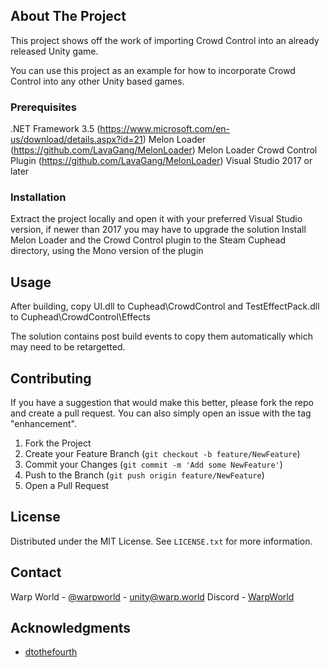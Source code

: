 ## About The Project

This project shows off the work of importing Crowd Control into an already released Unity game. 

You can use this project as an example for how to incorporate Crowd Control into any other Unity based games.

### Prerequisites
.NET Framework 3.5 (https://www.microsoft.com/en-us/download/details.aspx?id=21)
Melon Loader (https://github.com/LavaGang/MelonLoader)
Melon Loader Crowd Control Plugin (https://github.com/LavaGang/MelonLoader)
Visual Studio 2017 or later

### Installation
Extract the project locally and open it with your preferred Visual Studio version, if newer than 2017 you may have to upgrade the solution
Install Melon Loader and the Crowd Control plugin to the Steam Cuphead directory, using the Mono version of the plugin

## Usage
After building, copy UI.dll to Cuphead\CrowdControl and TestEffectPack.dll to Cuphead\CrowdControl\Effects

The solution contains post build events to copy them automatically which may need to be retargetted.


## Contributing


If you have a suggestion that would make this better, please fork the repo and create a pull request. You can also simply open an issue with the tag "enhancement".


1. Fork the Project
2. Create your Feature Branch (`git checkout -b feature/NewFeature`)
3. Commit your Changes (`git commit -m 'Add some NewFeature'`)
4. Push to the Branch (`git push origin feature/NewFeature`)
5. Open a Pull Request


## License

Distributed under the MIT License. See `LICENSE.txt` for more information.


## Contact

Warp World - [@warpworld](https://twitter.com/warpworld) - unity@warp.world
Discord - [WarpWorld](https://discord.warp.world)


## Acknowledgments

* [dtothefourth](https://twitter.com/dtothefourth)
